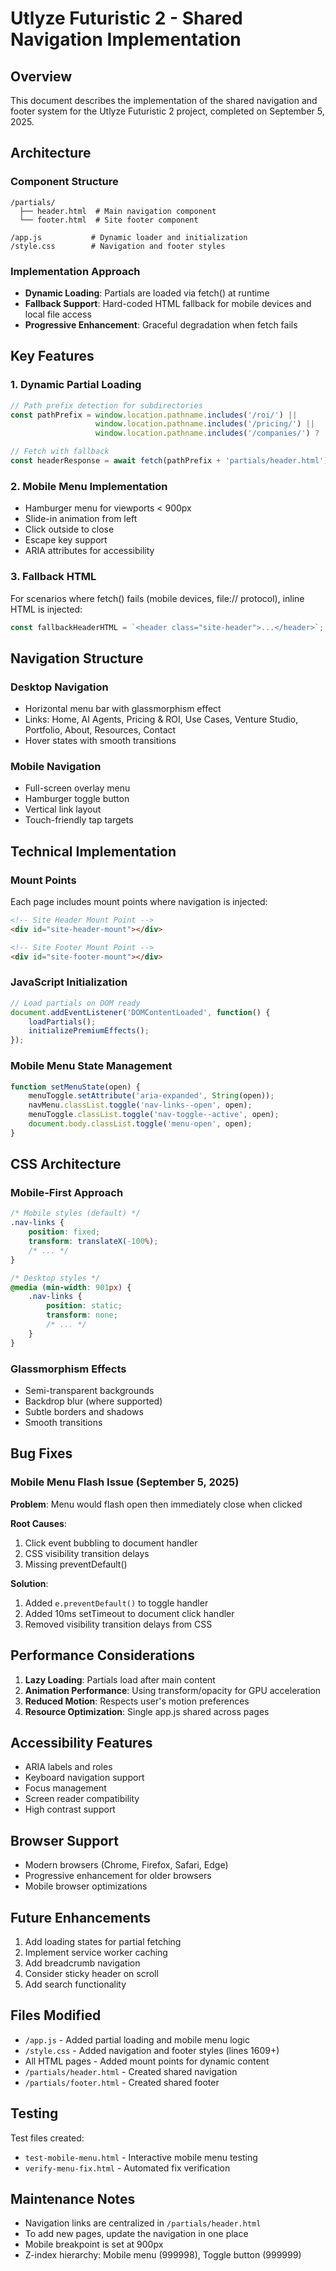# Utlyze Futuristic 2 - Shared Navigation Implementation

## Overview
This document describes the implementation of the shared navigation and footer system for the Utlyze Futuristic 2 project, completed on September 5, 2025.

## Architecture

### Component Structure
```
/partials/
  ├── header.html  # Main navigation component
  └── footer.html  # Site footer component

/app.js           # Dynamic loader and initialization
/style.css        # Navigation and footer styles
```

### Implementation Approach
- **Dynamic Loading**: Partials are loaded via fetch() at runtime
- **Fallback Support**: Hard-coded HTML fallback for mobile devices and local file access
- **Progressive Enhancement**: Graceful degradation when fetch fails

## Key Features

### 1. Dynamic Partial Loading
```javascript
// Path prefix detection for subdirectories
const pathPrefix = window.location.pathname.includes('/roi/') || 
                   window.location.pathname.includes('/pricing/') || 
                   window.location.pathname.includes('/companies/') ? '../' : '';

// Fetch with fallback
const headerResponse = await fetch(pathPrefix + 'partials/header.html');
```

### 2. Mobile Menu Implementation
- Hamburger menu for viewports < 900px
- Slide-in animation from left
- Click outside to close
- Escape key support
- ARIA attributes for accessibility

### 3. Fallback HTML
For scenarios where fetch() fails (mobile devices, file:// protocol), inline HTML is injected:
```javascript
const fallbackHeaderHTML = `<header class="site-header">...</header>`;
```

## Navigation Structure

### Desktop Navigation
- Horizontal menu bar with glassmorphism effect
- Links: Home, AI Agents, Pricing & ROI, Use Cases, Venture Studio, Portfolio, About, Resources, Contact
- Hover states with smooth transitions

### Mobile Navigation
- Full-screen overlay menu
- Hamburger toggle button
- Vertical link layout
- Touch-friendly tap targets

## Technical Implementation

### Mount Points
Each page includes mount points where navigation is injected:
```html
<!-- Site Header Mount Point -->
<div id="site-header-mount"></div>

<!-- Site Footer Mount Point -->
<div id="site-footer-mount"></div>
```

### JavaScript Initialization
```javascript
// Load partials on DOM ready
document.addEventListener('DOMContentLoaded', function() {
    loadPartials();
    initializePremiumEffects();
});
```

### Mobile Menu State Management
```javascript
function setMenuState(open) {
    menuToggle.setAttribute('aria-expanded', String(open));
    navMenu.classList.toggle('nav-links--open', open);
    menuToggle.classList.toggle('nav-toggle--active', open);
    document.body.classList.toggle('menu-open', open);
}
```

## CSS Architecture

### Mobile-First Approach
```css
/* Mobile styles (default) */
.nav-links {
    position: fixed;
    transform: translateX(-100%);
    /* ... */
}

/* Desktop styles */
@media (min-width: 901px) {
    .nav-links {
        position: static;
        transform: none;
        /* ... */
    }
}
```

### Glassmorphism Effects
- Semi-transparent backgrounds
- Backdrop blur (where supported)
- Subtle borders and shadows
- Smooth transitions

## Bug Fixes

### Mobile Menu Flash Issue (September 5, 2025)
**Problem**: Menu would flash open then immediately close when clicked

**Root Causes**:
1. Click event bubbling to document handler
2. CSS visibility transition delays
3. Missing preventDefault()

**Solution**:
1. Added `e.preventDefault()` to toggle handler
2. Added 10ms setTimeout to document click handler
3. Removed visibility transition delays from CSS

## Performance Considerations

1. **Lazy Loading**: Partials load after main content
2. **Animation Performance**: Using transform/opacity for GPU acceleration
3. **Reduced Motion**: Respects user's motion preferences
4. **Resource Optimization**: Single app.js shared across pages

## Accessibility Features

- ARIA labels and roles
- Keyboard navigation support
- Focus management
- Screen reader compatibility
- High contrast support

## Browser Support

- Modern browsers (Chrome, Firefox, Safari, Edge)
- Progressive enhancement for older browsers
- Mobile browser optimizations

## Future Enhancements

1. Add loading states for partial fetching
2. Implement service worker caching
3. Add breadcrumb navigation
4. Consider sticky header on scroll
5. Add search functionality

## Files Modified

- `/app.js` - Added partial loading and mobile menu logic
- `/style.css` - Added navigation and footer styles (lines 1609+)
- All HTML pages - Added mount points for dynamic content
- `/partials/header.html` - Created shared navigation
- `/partials/footer.html` - Created shared footer

## Testing

Test files created:
- `test-mobile-menu.html` - Interactive mobile menu testing
- `verify-menu-fix.html` - Automated fix verification

## Maintenance Notes

- Navigation links are centralized in `/partials/header.html`
- To add new pages, update the navigation in one place
- Mobile breakpoint is set at 900px
- Z-index hierarchy: Mobile menu (999998), Toggle button (999999)